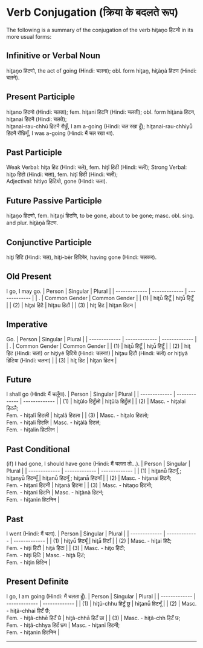 # Verb Conjugation (क्रिया के बदलते रूप)
The following is a summary of the conjugation of the verb hit̥an̥o हिटणो in its more usual forms:

## Infinitive or Verbal Noun
hit̥an̥o हिटणो, the act of going (Hindi: चलना); obl. form hit̥an̥, hit̥àn̥à हिटण (Hindi: चलने).

## Present Participle
hit̥ano हिटनो (Hindi: चलता); fem. hit̥ani हिटनि (Hindi: चलती); obl. form hit̥ànà हिटन, hit̥anai हिटनै (Hindi: चलते);<br>
hit̥anai-rau-chhũ हिटनै रौछुँ, I am a-going (Hindi: चल रखा हूँ); hit̥anai-rau-chhiyū̃ हिटनै रौछियूँ, I was a-going (Hindi: मैं चल रखा था).

## Past Participle
Weak Verbal: hit̥a हिट (Hindi: चले), fem. hit̥ī हिटी (Hindi: चली); Strong Verbal: hit̥o हिटो (Hindi: चला), fem. hit̥ī हिटी (Hindi: चली);<br>
Adjectival: hitiyo हिटियो, gone (Hindi: चला).

## Future Passive Participle
hit̥an̥o हिटणो, fem. hit̥an̥i हिटणि, to be gone, about to be gone; masc. obl. sing. and plur. hit̥àn̥à हिटण.

## Conjunctive Participle
hit̥i हिटि (Hindi: चल), hit̥i-bēr हिटिबेर, having gone (Hindi: चलकर).

## Old Present
I go, I may go.
| Person | Singular | Plural |
| ------------- | ------------- | ------------- |
| . | Common Gender | Common Gender |
| (1) | hit̥ū̃ हिटूँ | hit̥ū̃ हिटूँ |
| (2) | hit̥ai हिटै | hit̥au हिटौ |
| (3) | hit̥ हिट | hit̥an हिटन |

## Imperative
Go.
| Person | Singular | Plural |
| ------------- | ------------- | ------------- |
| . | Common Gender | Common Gender |
| (1) | hit̥ū̃ हिटूँ | hit̥ū̃ हिटूँ |
| (2) | hit̥ हिट (Hindi: चल!) or hit̥iyē हिटिये (Hindi: चलना!) | hit̥au हिटौ (Hindi: चलो) or hit̥iyā हिटिया (Hindi: चलना) |
| (3) | hit̥ हिट | hit̥an हिटन |

## Future
I shall go (Hindi: मैं चलूँगा).
| Person | Singular | Plural |
| ------------- | ------------- | ------------- |
| (1) | hit̥ũlo हिटुँलो | hit̥ũlà हिटुँलऺ |
| (2) | Masc. - hit̥alai हिटलै; <br>Fem. - hit̥alī हिटली | hit̥alā हिटला |
| (3) | Masc. - hit̥alo हिटलो; <br>Fem. - hit̥ali हिटलि | Masc. - hit̥àlà हिटलऺ; <br>Fem. - hit̥alin हिटलिन |

## Past Conditional
(if) I had gone, I should have gone (Hindi: मैं चलता तो...).
| Person | Singular | Plural |
| ------------- | ------------- | ------------- |
| (1) | hit̥anū̃ हिटनूँ ; hit̥anyū̃ हिटन्यूँ | hit̥anū̃ हिटनूँ ; hit̥anā̃ हिटनाँ |
| (2) | Masc. - hit̥anai हिटनै; <br>Fem. - hit̥anī हिटनी | hit̥anā हिटना |
| (3) | Masc. - hitan̥o हिटनो; <br>Fem. - hit̥ani हिटनि | Masc. - hit̥ànà हिटनऺ; <br>Fem. - hit̥anin हिटनिन |

## Past
I went (Hindi: मैं चला).
| Person | Singular | Plural |
| ------------- | ------------- | ------------- |
| (1) | hit̥yū̃ हिट्यूँ | hit̥ā̃ हिटाँ |
| (2) | Masc. - hit̥ai हिटै; <br>Fem. - hit̥ī हिटी | hit̥ā हिटा |
| (3) | Masc. - hit̥o हिटो; <br>Fem. - hit̥i हिटि | Masc. - hit̥à हिटऺ; <br>Fem. - hit̥in हिटिन |

## Present Definite
I go, I am going (Hindi: मैं चलता हूँ).
| Person | Singular | Plural |
| ------------- | ------------- | ------------- |
| (1) | hit̥ũ-chhu हिटुँ छु | hit̥anū̃ हिटनूँ |
| (2) | Masc. - hit̥ã-chhai हिटँ छै; <br>Fem. - hit̥ã-chhē हिटँ छे | hit̥ã-chhā हिटँ छा |
| (3) | Masc. - hit̥ã-chh हिटँ छ; <br>Fem. - hit̥ã-chhya हिटँ छ्य | Masc. - hit̥anī हिटनी; <br>Fem. - hit̥anin हिटनिन |

---